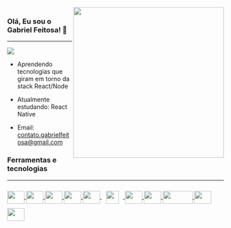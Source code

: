 <img align="right" src="https://user-images.githubusercontent.com/53658830/192117668-bdf00b10-26db-48cc-a709-9395b05dbf6e.png" width="350px"/>


### Olá, Eu sou o Gabriel Feitosa! 👋
<hr>
<a href="https://www.linkedin.com/in/gabriel-silva-feitosa/" target="_blank">
  <img src="https://img.shields.io/badge/-Gabriel%20Feitosa-0d39c3?style=flat-square&logo=Linkedin&logoColor=white">
</a>

* Aprendendo tecnologias que giram em torno da stack React/Node

* Atualmente estudando: React Native

* Email: contato.gabrielfeitosa@gmail.com

### Ferramentas e tecnologias
<hr>

<!---->
<a href="https://developer.mozilla.org/en-US/docs/Web/HTML" target="_blank">
  <img src="https://cdn.jsdelivr.net/gh/devicons/devicon/icons/html5/html5-original.svg" align="center" width="40" height="30"/>
</a>
<a href="https://developer.mozilla.org/en-US/docs/Web/CSS" target="_blank">
  <img src="https://cdn.jsdelivr.net/gh/devicons/devicon/icons/css3/css3-original.svg" align="center" width="40" height="30"/>
</a>
<a href="https://developer.mozilla.org/en-US/docs/Web/JavaScript" target="_blank">
  <img src="https://cdn.jsdelivr.net/gh/devicons/devicon/icons/javascript/javascript-original.svg" align="center" width="40" height="30"/>
</a>

<!---->
<a href="https://pt-br.reactjs.org" target="_blank">
  <img src="https://cdn.jsdelivr.net/gh/devicons/devicon/icons/react/react-original.svg" align="center" width="40" height="30"/>
</a>
<a href="https://sass-lang.com/" target="_blank">
  <img src="https://cdn.jsdelivr.net/gh/devicons/devicon/icons/sass/sass-original.svg" align="center" width="40" height="30"/>
</a>
<a href="https://styled-components.com" target="_blank">
  <img src="https://styled-components.com/logo.png" align="center" width="30" height="30" style="padding:10;">
</a>

<!---->
<a href="https://nodejs.org/en/" target="_blank">
  <img src="https://cdn.jsdelivr.net/gh/devicons/devicon/icons/nodejs/nodejs-original.svg" align="center" width="40" height="30"/>
</a>
<a href="https://www.postgresql.org/" target="_blank">
  <img src="https://cdn.jsdelivr.net/gh/devicons/devicon/icons/postgresql/postgresql-original.svg" align="center" width="40" height="30"/>  
</a>
<a href="https://www.prisma.io" target="_blank">
  <img src="https://user-images.githubusercontent.com/53658830/215918078-f77d8d2c-e1bc-48af-a503-6bbb4f2948dc.png" align="center" width="70" height="30"/>
</a>

<!---->
<a href="https://git-scm.com" target="_blank">
  <img src="https://cdn.jsdelivr.net/gh/devicons/devicon/icons/git/git-original.svg" align="center" width="40" height="30"/>
</a>
<a href="https://www.figma.com/" target="_blank">
  <img src="https://cdn.jsdelivr.net/gh/devicons/devicon/icons/figma/figma-original.svg" align="center" width="40" height="30"/>
</a>
